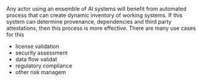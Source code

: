 Any actor using an ensemble of AI systems will benefit from automated process that can create dynamic inventory of working systems. If this system can determine provenance, dependencies and third party attestations, then this process is more effective. There are many use cases for this 
 - license validation
 - security assessment 
 - data flow validat
 - regulatory compliance
 - other risk managem